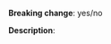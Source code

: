 **Breaking change**: yes/no
<!-- Please provide meaningful description about your contribution -->
**Description**:


<!-- note that code will be reviewed and changes much likely will be requested -->
